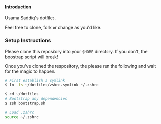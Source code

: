 #### Introduction

Usama Saddiq's dotfiles.

Feel free to clone, fork or change as you'd like.


### Setup Instructions

Please clone this repository into your `$HOME` directory. If you don't, the boostrap script will break!

Once you've cloned the respository, the please run the following and wait for the magic to happen.

```bash
# First establish a symlink
$ ln -fs ~/dotfiles/zshrc.symlink ~/.zshrc

$ cd ~/dotfiles
# Bootstrap any dependencies
$ zsh bootstrap.sh

# Load .zshrc
source ~/.zshrc
```
